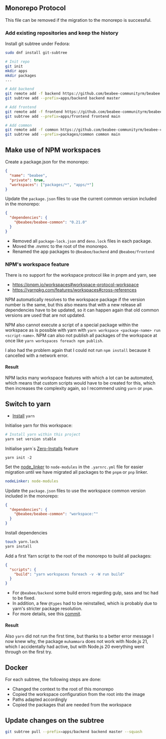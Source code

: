 ## Monorepo Protocol

This file can be removed if the migration to the monorepo is successful.

### Add existing repositories and keep the history

Install git subtree under Fedora:

```bash
sudo dnf install git-subtree
```

```bash
# Init repo
git init
mkdir apps
mkdir packages
...

# Add backend
git remote add -f backend https://github.com/beabee-communityrm/beabee
git subtree add --prefix=apps/backend backend master

# Add frontend
git remote add -f frontend https://github.com/beabee-communityrm/beabee-frontend
git subtree add --prefix=apps/frontend frontend main

# Add common
git remote add -f common https://github.com/beabee-communityrm/beabee-common
git subtree add --prefix=packages/common common main
```

## Make use of NPM workspaces

Create a package.json for the monorepo:

```json
{
  "name": "beabee",
  "private": true,
  "workspaces": ["packages/*", "apps/*"]
}
```

Update the `package.json` files to use the current common version included in the monorepo:

```json
{
  "dependencies": {
    "@beabee/beabee-common": "0.21.0"
  }
}
```

- Removed all `package-lock.json` and `deno.lock` files in each package.
- Moved the .nvmrc to the root of the monorepo.
- Renamed the app packages to `@beabee/backend` and `@beabee/frontend`

### NPM's workspace feature

There is no support for the workspace protocol like in pnpm and yarn, see

- https://pnpm.io/workspaces#workspace-protocol-workspace
- https://yarnpkg.com/features/workspaces#cross-references

NPM automatically resolves to the workspace package if the version number is the same,
but this also means that with a new release all dependencies have to be updated,
so it can happen again that old common versions are used that are not updated.

NPM also cannot execute a script of a special package within the workspace as is possible with yarn with `yarn workspace <package-name> run <script-name>`.
NPM can also not publish all packages of the workspace at once like `yarn workspaces foreach npm publish`.

I also had the problem again that I could not run `npm install` because it cancelled with a network error.

#### Result

NPM lacks many workspace features with which a lot can be automated, which means that custom scripts would have to be created for this, which then increases the complexity again, so I recommend using `yarn` or `pnpm`.

## Switch to yarn

- [Install](https://yarnpkg.com/getting-started/install) `yarn`

Initialise yarn for this workspace:

```bash
# Install yarn within this project
yarn set version stable
```

Initialise yarn`s [Zero-Installs](https://v3.yarnpkg.com/features/zero-installs) feature

```
yarn init -2
```

Set the [node_linker](https://yarnpkg.com/configuration/yarnrc#nodeLinker) to `node-modules` in the `.yarnrc.yml` file for easier migration until we have migrated all packages to the `pnpm` or `pnp` linker.

```yaml
nodeLinker: node-modules
```

Update the `package.json` files to use the workspace common version included in the monorepo:

```json
{
  "dependencies": {
    "@beabee/beabee-common": "workspace:^"
  }
}
```

Install dependencies

```bash
touch yarn.lock
yarn install
```

Add a first Yarn script to the root of the monorepo to build all packages:

```json
{
  "scripts": {
    "build": "yarn workspaces foreach -v -W run build"
  }
}
```

- For `@beabee/backend` some build errors regarding gulp, sass and tsc had to be fixed.
- In addition, a few `@types` had to be reinstalled, which is probably due to yarn's stricter package resolution.
- For more details, see this [commit](https://github.com/beabee-communityrm/monorepo/commit/19a4e2862fd83001333cd982bce756f3a4f3d6bb).

#### Result

Also `yarn` did not run the first time, but thanks to a better error message I now knew why, the package `muhammara` does not work with Node.js 21, which I accidentally had active, but with Node.js 20 everything went through on the first try.

## Docker

For each subtree, the following steps are done:
- Changed the context to the root of this monorepo
- Copied the workspace configuration from the root into the image
- Paths adapted accordingly
- Copied the packages that are needed from the workspace

## Update changes on the subtree

```bash
git subtree pull --prefix=apps/backend backend master --squash
